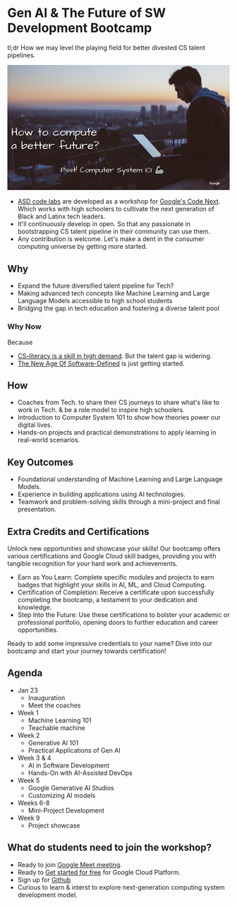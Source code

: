 # Gen AI & The Future of SW Development Bootcamp
tl;dr How we may level the playing field for better divested CS talent pipelines.

![Compute A Better Future](res/computeAFuture.png)

- [ASD code labs](codelabs.md) are developed as a workshop for
[Google's Code Next](https://codenext.withgoogle.com/). Which works with
high schoolers to cultivate the next generation of Black and Latinx tech leaders.
- It'll continuously develop in open. So that any passionate in bootstrapping CS talent
pipeline in their community can use them.
- Any contribution is welcome. Let's make a dent in the consumer computing universe by getting more started.

## Why
- Expand the future diversified talent pipeline for Tech?
- Making advanced tech concepts like Machine Learning and Large Language Models accessible to high school students	
- Bridging the gap in tech education and fostering a diverse talent pool

### Why Now
Because
- [CS-literacy is a skill in high demand](https://samlin001.medium.com/stay-open-push-forward-a64ef27c91f0).
But the talent gap is widering.
- [The New Age Of Software-Defined](https://samlin001.medium.com/the-new-age-of-software-defined-2ae97c6d3281)
is just getting started.

## How
- Coaches from Tech. to share their CS journeys to share what's like to work in
Tech. & be a role model to inspire high schoolers.
- Introduction to Computer System 101 to show how theories power our digital lives.
- Hands-on projects and practical demonstrations to apply learning in real-world scenarios.

## Key Outcomes
- Foundational understanding of Machine Learning and Large Language Models.
- Experience in building applications using AI technologies.
- Teamwork and problem-solving skills through a mini-project and final presentation.

## Extra Credits and Certifications
Unlock new opportunities and showcase your skills! Our bootcamp offers various certifications and Google Cloud skill badges, providing you with tangible recognition for your hard work and achievements.
- Earn as You Learn: Complete specific modules and projects to earn badges that highlight your skills in AI, ML, and Cloud Computing.
- Certification of Completion: Receive a certificate upon successfully completing the bootcamp, a testament to your dedication and knowledge.
- Step Into the Future: Use these certifications to bolster your academic or professional portfolio, opening doors to further education and career opportunities.

Ready to add some impressive credentials to your name? Dive into our bootcamp and start your journey towards certification!

## Agenda
- Jan 23
	- Inauguration
	- Meet the coaches
- Week 1
	- Machine Learning 101
	- Teachable machine
- Week 2
	- Generative AI 101
	- Practical Applications of Gen AI
- Week 3 & 4
	- AI in Software Development
	- Hands-On with AI-Assisted DevOps
- Week 5
	- Google Generative AI Studios
	- Customizing AI models
- Weeks 6-8
	- Mini-Project Development
- Week 9
	- Project showcase

## What do students need to join the workshop?
- Ready to join [Google Meet meeting](https://apps.google.com/meet/).
- Ready to [Get started for free](https://cloud.google.com/pricing) for Google
Cloud Platform.
- Sign up for [Github](https://github.com/signup)
- Curious to learn & interst to explore next-generation computing system
development model.
